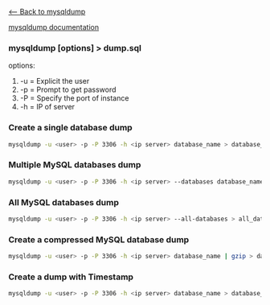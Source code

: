 
[<-- Back to mysqldump](https://github.com/mtemporim/Databases/tree/main/MySQL/mysqldump)

[mysqldump documentation](https://dev.mysql.com/doc/refman/8.0/en/mysqldump.html)

### mysqldump [options] > dump.sql

options:   
1.  -u = Explicit the user
1.  -p = Prompt to get password 
1.  -P = Specify the port of instance 
1.  -h = IP of server  

### Create a single database dump 
```bash
mysqldump -u <user> -p -P 3306 -h <ip server> database_name > database_name.sql
```

### Multiple MySQL databases dump
```bash
mysqldump -u <user> -p -P 3306 -h <ip server> --databases database_name_a database_name_b > databases_a_b.sql
```

### All MySQL databases dump
```bash
mysqldump -u <user> -p -P 3306 -h <ip server> --all-databases > all_databases.sql
```

### Create a compressed MySQL database dump
```bash
mysqldump -u <user> -p -P 3306 -h <ip server> database_name | gzip > database_name.sql.gz
```

### Create a dump with Timestamp
```bash
mysqldump -u <user> -p -P 3306 -h <ip server> database_name > database_name-$(date +%Y%m%d).sql
```